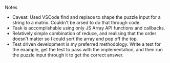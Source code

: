 Notes

* Caveat: Used VSCode find and replace to shape the puzzle input for a string to a matrix. Couldn't be arsed to do that through code.
* Task is accomplishable using only JS Array API functions and callbacks.
* Relatively simple combination of reduce, and realising that the order doesn't matter so I could sort the array and pop off the top.
* Test driven development is my preferred methodology. Write a test for the example, get the test to pass with the implementation, and then run the puzzle input through it to get the correct answer.